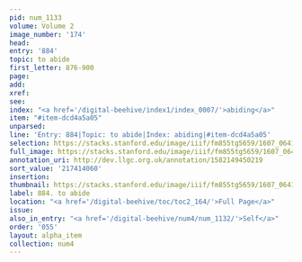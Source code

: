 ```yaml
---
pid: num_1133
volume: Volume 2
image_number: '174'
head:
entry: '884'
topic: to abide
first_letter: 876-900
page:
add:
xref:
see:
index: "<a href='/digital-beehive/index1/index_0007/'>abiding</a>"
item: "#item-dcd4a5a05"
unparsed:
line: 'Entry: 884|Topic: to abide|Index: abiding|#item-dcd4a5a05'
selection: https://stacks.stanford.edu/image/iiif/fm855tg5659/1607_0641/918,4060,1242,148/full/0/default.jpg
full_image: https://stacks.stanford.edu/image/iiif/fm855tg5659/1607_0641/full/full/0/default.jpg
annotation_uri: http://dev.llgc.org.uk/annotation/1582149450219
sort_value: '217414060'
insertion:
thumbnail: https://stacks.stanford.edu/image/iiif/fm855tg5659/1607_0641/918,4060,600,180/250,/0/default.jpg
label: 884. to abide
location: "<a href='/digital-beehive/toc/toc2_164/'>Full Page</a>"
issue:
also_in_entry: "<a href='/digital-beehive/num4/num_1132/'>Self</a>"
order: '055'
layout: alpha_item
collection: num4
---
```

